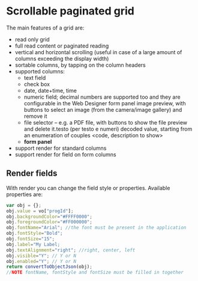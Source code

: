 # Scrollable paginated grid

The main features of a grid are:

* read only grid
* full read content or paginated reading
* vertical and horizontal scrolling \(useful in case of a large amount of columns exceeding the display width\)
* sortable columns, by tapping on the column headers
* supported columns:
  * text field
  * check box
  * date, date+time, time
  * numeric field; decimal numbers are supported too and they are configurable in the Web Designer form panel image preview, with buttons to select an image \(from the camera/image gallery\) and remove it
  * file selector – e.g. a PDF file, with buttons to show the file preview and delete it.testo \(per testo e numeri\) decoded value, starting from an enumeration of couples &lt;code, description to show&gt;
  * **form panel** 
* support render for standard columns
* support render for field on form columns

## Render fields

With render you can change the field style or properties. Available properties are:

```javascript
var obj = {};
obj.value = vo["progId"];
obj.backgroundColor="#FFFF0000";
obj.foregroundColor="#FF000000";
obj.fontName="Arial"; //the font must be present in the application
obj.fontStyle="Bold";
obj.fontSize="15";
obj.label="My Label;
obj.textAlignment="right"; //right, center, left
obj.visible="Y"; // Y or N
obj.enabled="Y"; // Y or N
return convertToObjectJson(obj);
//NOTE fontName, fontStyle and fontSize must be filled in together
```

